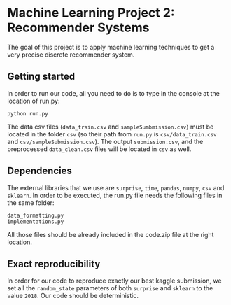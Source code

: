 # Machine Learning Project 2: Recommender Systems
The goal of this project is to apply machine learning techniques to get a very precise discrete recommender system.

## Getting started
In order to run our code, all you need to do is to type in the console at the location of run.py:
```
python run.py 
```
The data csv files (`data_train.csv` and `sampleSumbmission.csv`) must be located in the folder `csv` (so their path from `run.py` is `csv/data_train.csv` and `csv/sampleSubmission.csv`). The output `submission.csv`, and the preprocessed `data_clean.csv` files will be located in `csv` as well.
 
## Dependencies
The external libraries that we use are `surprise`, `time`, `pandas`, `numpy`, `csv` and `sklearn`. In order to be executed, the run.py file needs the following files in the same folder:
```
data_formatting.py
implementations.py
```
All those files should be already included in the code.zip file at the right location.

## Exact reproducibility
In order for our code to reproduce exactly our best kaggle submission, we set all the `random_state` parameters of both `surprise` and `sklearn` to the value `2018`. Our code should be deterministic.
